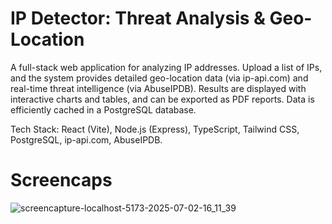 # IP Detector: Threat Analysis & Geo-Location
A full-stack web application for analyzing IP addresses. Upload a list of IPs, and the system provides detailed geo-location data (via ip-api.com) and real-time threat intelligence (via AbuseIPDB). Results are displayed with interactive charts and tables, and can be exported as PDF reports. Data is efficiently cached in a PostgreSQL database.

Tech Stack: React (Vite), Node.js (Express), TypeScript, Tailwind CSS, PostgreSQL, ip-api.com, AbuseIPDB.

# Screencaps
![screencapture-localhost-5173-2025-07-02-16_11_39](https://github.com/user-attachments/assets/36551dd4-007e-4281-bc2d-48abb05debe7)
